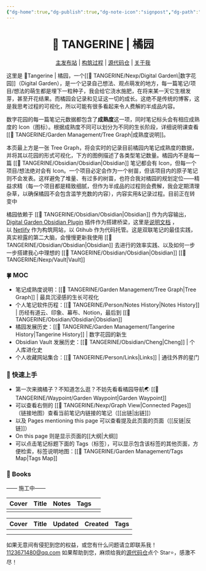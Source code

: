 ```yaml
---
{"dg-home":true,"dg-publish":true,"dg-note-icon":"signpost","dg-path":"TANGERINE.md","permalink":"/TANGERINE/","tags":["gardenEntry"],"dgPassFrontmatter":true,"noteIcon":"signpost","created":"2024-10-28T13:02:15.886+08:00","updated":"2024-11-06T13:10:55.809+08:00"}
---
```


<h1 align="center">🍊 TANGERINE | 橘园</h1>
<p align="center">
	<a href="https://ccdg.netlify.app/">主发布站</a> |
	<a href="https://ccdg.netlify.app/%F0%9F%8D%8A%20tangerine/garden%20management/construction%20process/">构筑过程</a> |
	<a href="https://github.com/1123671480/Cheng-s-DigitalGarden">源代码仓</a> |
	<a href="https://ccdg.netlify.app/%F0%9F%8D%8A%20tangerine/person/about%20me/">关于我</a>
</p>
这里是 🍊Tangerine | 橘园，一个[[🍊 TANGERINE/Nexp/Digital Garden\|数字花园]]（Digital Garden），是一个记录自己想法、观点萌发的地方，每一篇笔记/项目/想法的萌生都是埋下一粒种子，我会给它浇水施肥，在将来某一天它生根发芽，甚至开花结果。而橘园会记录和见证这一切的成长。这绝不是传统的博客，这是我思考过程的可视化，所以可能有很多看起来令人费解的半成品内容。

数字花园的每一篇笔记元数据都包含了**成熟度**这一项，同时笔记标头会有相应成熟度的 Icon（图标）。根据成熟度不同可以划分为不同的生长阶段，详细说明课查看[[🍊 TANGERINE/Garden Management/Tree Graph\|成熟度说明]]。

本页最上方是一张 Tree Graph，将会实时的记录目前橘园内笔记成熟度的数据，并将其以花园的形式可视化，下方的图例描述了各类型笔记数量。橘园内不是每一篇 [[🍊 TANGERINE/Obsidian/Obsidian\|Obsidian]] 笔记都会有 Icon，但每一个项目/想法绝对会有 Icon。一个项目必定会作为一个树苗，但该项目内的原子笔记则不会发表。这样避免了堆量、有过多的树苗，也符合我对橘园的规划定位——精益求精（每一个项目都是精致细腻，但作为半成品的过程则会费解，我会定期清理杂草，以确保橘园不会包含滥竽充数的内容），内容实用&记录过程。目前正在转变中

橘园依赖于 [[🍊 TANGERINE/Obsidian/Obsidian\|Obsidian]] 作为内容输出，[Digital Garden Obsidian Plugin](https://github.com/oleeskild/Obsidian-Digital-Garden) 插件作为搭建桥梁，这里是[说明文档](https://dg-docs.ole.dev/) ，以 [Netlify](https://app.netlify.com/) 作为构筑网站，以 Gtihub 作为代码托管。这是双联笔记的最佳实践，真实袒露的第二大脑，会慢慢更新我使用 [[🍊 TANGERINE/Obsidian/Obsidian\|Obsidian]] 去进行的效率实践、以及如何一步一步搭建我心中理想的 [[🍊 TANGERINE/Obsidian/Obsidian\|Obsidian]] [[🍊 TANGERINE/Nexp/Vault\|Vault]]

### 🍀 MOC
- 笔记成熟度说明：[[🍊 TANGERINE/Garden Management/Tree Graph\|Tree Graph]] | 最具沉浸感的生长可视化
- 个人笔记软件历程：[[🍊 TANGERINE/Person/Notes  History\|Notes  History]] | 历经有道云、印象、幕布、Notion，最后到 [[🍊 TANGERINE/Obsidian/Obsidian\|Obsidian]]
- 橘园发展历史：[[🍊 TANGERINE/Garden Management/Tangerine History\|Tangerine History]] | 数字花园的新生
- Obsidian Vault 发展历史：[[🍊 TANGERINE/Obsidian/Cheng\|Cheng]] | 个人库进化史
- 个人收藏网站集合：[[🍊 TANGERINE/Person/Links\|Links]] | 通往外界的星门

### 🌱 快速上手
- 第一次来摘橘子？不知道怎么逛？不妨先看看橘园导航🌏 [[🍊 TANGERINE/Waypoint/Garden Waypoint\|Garden Waypoint]]
- 可以查看右侧的 [[🍊 TANGERINE/Nexp/Graph View\|Connected Pages]] （链接地图）查看当前笔记内链接的笔记（[[出链\|出链]]）
- 以及 Pages mentioning this page 可以查看提及此页面的页面（[[反链\|反链]]）
- On this page 则是显示页面的[[大纲\|大纲]]
- 可以点击笔记标题下面的 Tags（标签），可以显示包含该标签的其他页面，方便检索，标签说明地图：[[🍊 TANGERINE/Garden Management/Tags Map\|Tags Map]] 

### 📖 Books
—— 施工中——

| Cover                                                        | Title                                   | Notes                                                                | Tags                                                                |      |
| ------------------------------------------------------------ | --------------------------------------- | -------------------------------------------------------------------- | ------------------------------------------------------------------- | ---- |
|                                                              |                                         |                                                                      |                                                                     |      |

| Cover | Title | Updated | Created | Tags |
| ----- | ----- | ------- | ------- | ---- |
|       |       |         |         |      |
|       |       |         |         |      |

如果无意间有侵犯到您的权益，或您有什么问题请立即联系我！ 1123671480@qq.com
如果帮助到您，麻烦给我的[源代码仓](https://github.com/1123671480/Cheng-s-DigitalGarden)点个 Star⭐，感激不尽！
